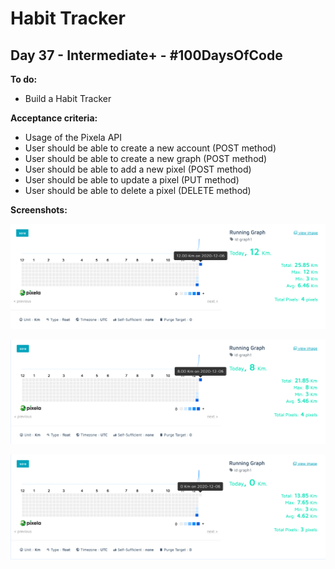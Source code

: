 # Habit Tracker
## Day 37 - Intermediate+ - \#100DaysOfCode

**To do:**
* Build a Habit Tracker

**Acceptance criteria:**
* Usage of the Pixela API
* User should be able to create a new account (POST method)
* User should be able to create a new graph (POST method)
* User should be able to add a new pixel (POST method)
* User should be able to update a pixel (PUT method)
* User should be able to delete a pixel (DELETE method)

**Screenshots:**

![](https://github.com/adrianurdar/100DaysOfCode-Bootcamp/blob/main/Day-037/screenshots/Screen%20Shot%202020-12-06%20at%209.35.53%20PM.png)

![](https://github.com/adrianurdar/100DaysOfCode-Bootcamp/blob/main/Day-037/screenshots/Screen%20Shot%202020-12-06%20at%209.36.21%20PM.png)

![](https://github.com/adrianurdar/100DaysOfCode-Bootcamp/blob/main/Day-037/screenshots/Screen%20Shot%202020-12-06%20at%209.36.41%20PM.png)
